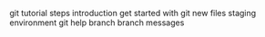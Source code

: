 git tutorial steps
introduction
 get started with git 
 new files
 staging environment
 git help
 branch
 branch messages